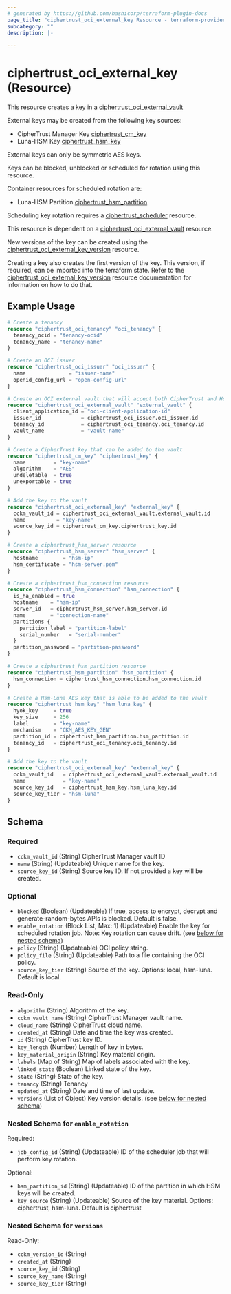 ```yaml
---
# generated by https://github.com/hashicorp/terraform-plugin-docs
page_title: "ciphertrust_oci_external_key Resource - terraform-provider-ciphertrust"
subcategory: ""
description: |-
  
---
```


# ciphertrust_oci_external_key (Resource)

This resource creates a key in a [ciphertrust_oci_external_vault](https://registry.terraform.io/providers/ThalesGroup/ciphertrust/latest/docs/resources/oci_external_vault)

External keys may be created from the following key sources:
- CipherTrust Manager Key [ciphertrust_cm_key](https://registry.terraform.io/providers/ThalesGroup/ciphertrust/latest/docs/resources/cm_key)
- Luna-HSM Key [ciphertrust_hsm_key](https://registry.terraform.io/providers/ThalesGroup/ciphertrust/latest/docs/resources/hsm_key)

External keys can only be symmetric AES keys. 

Keys can be blocked, unblocked or scheduled for rotation using this resource. 

Container resources for scheduled rotation are:
- Luna-HSM Partition [ciphertrust_hsm_partition](https://registry.terraform.io/providers/ThalesGroup/ciphertrust/latest/docs/resources/hsm_partition)

Scheduling key rotation requires a [ciphertrust_scheduler](https://registry.terraform.io/providers/ThalesGroup/ciphertrust/latest/docs/resources/scheduler) resource.

This resource is dependent on a [ciphertrust_oci_external_vault](https://registry.terraform.io/providers/ThalesGroup/ciphertrust/latest/docs/resources/oci_external_vault) resource.

New versions of the key can be created using the [ciphertrust_oci_external_key_version](https://registry.terraform.io/providers/ThalesGroup/ciphertrust/latest/docs/resources/oci_external_key_version) resource.

Creating a key also creates the first version of the key. This version, if required, can be imported into the terraform state. Refer to the [ciphertrust_oci_external_key_version](https://registry.terraform.io/providers/ThalesGroup/ciphertrust/latest/docs/resources/oci_external_key_version) resource documentation for information on how to do that.

## Example Usage

```terraform
# Create a tenancy
resource "ciphertrust_oci_tenancy" "oci_tenancy" {
  tenancy_ocid = "tenancy-ocid"
  tenancy_name = "tenancy-name"
}

# Create an OCI issuer
resource "ciphertrust_oci_issuer" "oci_issuer" {
  name              = "issuer-name"
  openid_config_url = "open-config-url"
}

# Create an OCI external vault that will accept both CipherTrust and Hsm-Luna keys
resource "ciphertrust_oci_external_vault" "external_vault" {
  client_application_id = "oci-client-application-id"
  issuer_id             = ciphertrust_oci_issuer.oci_issuer.id
  tenancy_id            = ciphertrust_oci_tenancy.oci_tenancy.id
  vault_name            = "vault-name"
}

# Create a CipherTrust key that can be added to the vault
resource "ciphertrust_cm_key" "ciphertrust_key" {
  name         = "key-name"
  algorithm    = "AES"
  undeletable  = true
  unexportable = true
}

# Add the key to the vault
resource "ciphertrust_oci_external_key" "external_key" {
  cckm_vault_id = ciphertrust_oci_external_vault.external_vault.id
  name          = "key-name"
  source_key_id = ciphertrust_cm_key.ciphertrust_key.id
}

# Create a ciphertrust_hsm_server resource
resource "ciphertrust_hsm_server" "hsm_server" {
  hostname        = "hsm-ip"
  hsm_certificate = "hsm-server.pem"
}

# Create a ciphertrust_hsm_connection resource
resource "ciphertrust_hsm_connection" "hsm_connection" {
  is_ha_enabled = true
  hostname    = "hsm-ip"
  server_id   = ciphertrust_hsm_server.hsm_server.id
  name        = "connection-name"
  partitions {
    partition_label = "partition-label"
    serial_number   = "serial-number"
  }
  partition_password = "partition-password"
}

# Create a ciphertrust_hsm_partition resource
resource "ciphertrust_hsm_partition" "hsm_partition" {
  hsm_connection = ciphertrust_hsm_connection.hsm_connection.id
}

# Create a Hsm-Luna AES key that is able to be added to the vault
resource "ciphertrust_hsm_key" "hsm_luna_key" {
  hyok_key     = true
  key_size     = 256
  label        = "key-name"
  mechanism    = "CKM_AES_KEY_GEN"
  partition_id = ciphertrust_hsm_partition.hsm_partition.id
  tenancy_id   = ciphertrust_oci_tenancy.oci_tenancy.id
}

# Add the key to the vault
resource "ciphertrust_oci_external_key" "external_key" {
  cckm_vault_id   = ciphertrust_oci_external_vault.external_vault.id
  name            = "key-name"
  source_key_id   = ciphertrust_hsm_key.hsm_luna_key.id
  source_key_tier = "hsm-luna"
}
```

<!-- schema generated by tfplugindocs -->
## Schema

### Required

- `cckm_vault_id` (String) CipherTrust Manager vault ID
- `name` (String) (Updateable) Unique name for the key.
- `source_key_id` (String) Source key ID. If not provided a key will be created.

### Optional

- `blocked` (Boolean) (Updateable) If true, access to encrypt, decrypt and generate-random-bytes APIs is blocked. Default is false.
- `enable_rotation` (Block List, Max: 1) (Updateable) Enable the key for scheduled rotation job. Note: Key rotation can cause drift. (see [below for nested schema](#nestedblock--enable_rotation))
- `policy` (String) (Updateable) OCI policy string.
- `policy_file` (String) (Updateable) Path to a file containing the OCI policy.
- `source_key_tier` (String) Source of the key. Options: local, hsm-luna. Default is local.

### Read-Only

- `algorithm` (String) Algorithm of the key.
- `cckm_vault_name` (String) CipherTrust Manager vault name.
- `cloud_name` (String) CipherTrust cloud name.
- `created_at` (String) Date and time the key was created.
- `id` (String) CipherTrust key ID.
- `key_length` (Number) Length of key in bytes.
- `key_material_origin` (String) Key material origin.
- `labels` (Map of String) Map of labels associated with the key.
- `linked_state` (Boolean) Linked state of the key.
- `state` (String) State of the key.
- `tenancy` (String) Tenancy
- `updated_at` (String) Date and time of last update.
- `versions` (List of Object) Key version details. (see [below for nested schema](#nestedatt--versions))

<a id="nestedblock--enable_rotation"></a>
### Nested Schema for `enable_rotation`

Required:

- `job_config_id` (String) (Updateable) ID of the scheduler job that will perform key rotation.

Optional:

- `hsm_partition_id` (String) (Updateable) ID of the partition in which HSM keys will be created.
- `key_source` (String) (Updateable) Source of the key material. Options: ciphertrust, hsm-luna. Default is ciphertrust


<a id="nestedatt--versions"></a>
### Nested Schema for `versions`

Read-Only:

- `cckm_version_id` (String)
- `created_at` (String)
- `source_key_id` (String)
- `source_key_name` (String)
- `source_key_tier` (String)

